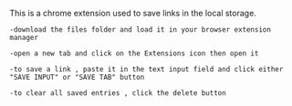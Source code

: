 This is a chrome extension used to save links in the local storage.

    -download the files folder and load it in your browser extension manager

    -open a new tab and click on the Extensions icon then open it 

    -to save a link , paste it in the text input field and click either "SAVE INPUT" or "SAVE TAB" button

    -to clear all saved entries , click the delete button